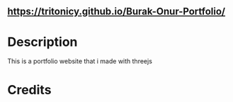 ## https://tritonicy.github.io/Burak-Onur-Portfolio/

# Description
This is a portfolio website that i made with threejs

# Credits

